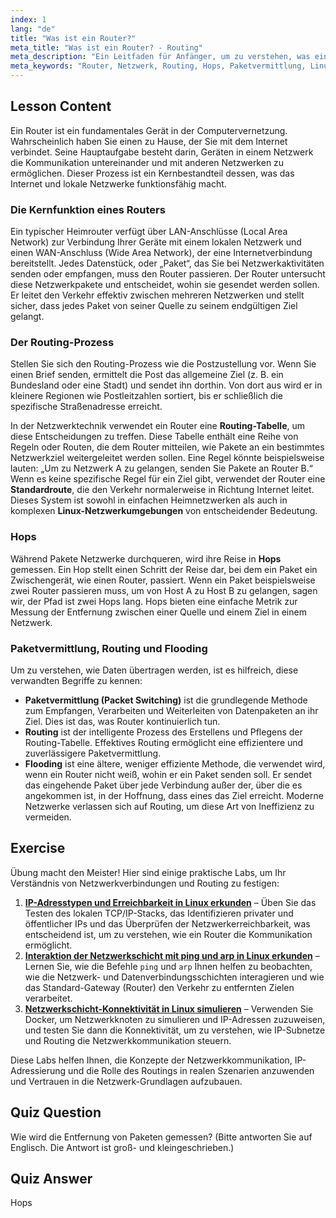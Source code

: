 ```yaml
---
index: 1
lang: "de"
title: "Was ist ein Router?"
meta_title: "Was ist ein Router? - Routing"
meta_description: "Ein Leitfaden für Anfänger, um zu verstehen, was ein Router im Netzwerkbereich ist. Erfahren Sie mehr über Routing, Paketvermittlung, Hops und wie Router Routing-Tabellen zur Weiterleitung von Daten über Netzwerke verwenden. Dieser Netzwerk-Guide ist essenziell für das Erlernen von Linux-Netzwerken."
meta_keywords: "Router, Netzwerk, Routing, Hops, Paketvermittlung, Linux-Netzwerke, Anfänger-Tutorial, Netzwerk-Guide"
---
```


## Lesson Content

Ein Router ist ein fundamentales Gerät in der Computervernetzung. Wahrscheinlich haben Sie einen zu Hause, der Sie mit dem Internet verbindet. Seine Hauptaufgabe besteht darin, Geräten in einem Netzwerk die Kommunikation untereinander und mit anderen Netzwerken zu ermöglichen. Dieser Prozess ist ein Kernbestandteil dessen, was das Internet und lokale Netzwerke funktionsfähig macht.

### Die Kernfunktion eines Routers

Ein typischer Heimrouter verfügt über LAN-Anschlüsse (Local Area Network) zur Verbindung Ihrer Geräte mit einem lokalen Netzwerk und einen WAN-Anschluss (Wide Area Network), der eine Internetverbindung bereitstellt. Jedes Datenstück, oder „Paket“, das Sie bei Netzwerkaktivitäten senden oder empfangen, muss den Router passieren. Der Router untersucht diese Netzwerkpakete und entscheidet, wohin sie gesendet werden sollen. Er leitet den Verkehr effektiv zwischen mehreren Netzwerken und stellt sicher, dass jedes Paket von seiner Quelle zu seinem endgültigen Ziel gelangt.

### Der Routing-Prozess

Stellen Sie sich den Routing-Prozess wie die Postzustellung vor. Wenn Sie einen Brief senden, ermittelt die Post das allgemeine Ziel (z. B. ein Bundesland oder eine Stadt) und sendet ihn dorthin. Von dort aus wird er in kleinere Regionen wie Postleitzahlen sortiert, bis er schließlich die spezifische Straßenadresse erreicht.

In der Netzwerktechnik verwendet ein Router eine **Routing-Tabelle**, um diese Entscheidungen zu treffen. Diese Tabelle enthält eine Reihe von Regeln oder Routen, die dem Router mitteilen, wie Pakete an ein bestimmtes Netzwerkziel weitergeleitet werden sollen. Eine Regel könnte beispielsweise lauten: „Um zu Netzwerk A zu gelangen, senden Sie Pakete an Router B.“ Wenn es keine spezifische Regel für ein Ziel gibt, verwendet der Router eine **Standardroute**, die den Verkehr normalerweise in Richtung Internet leitet. Dieses System ist sowohl in einfachen Heimnetzwerken als auch in komplexen **Linux-Netzwerkumgebungen** von entscheidender Bedeutung.

### Hops

Während Pakete Netzwerke durchqueren, wird ihre Reise in **Hops** gemessen. Ein Hop stellt einen Schritt der Reise dar, bei dem ein Paket ein Zwischengerät, wie einen Router, passiert. Wenn ein Paket beispielsweise zwei Router passieren muss, um von Host A zu Host B zu gelangen, sagen wir, der Pfad ist zwei Hops lang. Hops bieten eine einfache Metrik zur Messung der Entfernung zwischen einer Quelle und einem Ziel in einem Netzwerk.

### Paketvermittlung, Routing und Flooding

Um zu verstehen, wie Daten übertragen werden, ist es hilfreich, diese verwandten Begriffe zu kennen:

- **Paketvermittlung (Packet Switching)** ist die grundlegende Methode zum Empfangen, Verarbeiten und Weiterleiten von Datenpaketen an ihr Ziel. Dies ist das, was Router kontinuierlich tun.
- **Routing** ist der intelligente Prozess des Erstellens und Pflegens der Routing-Tabelle. Effektives Routing ermöglicht eine effizientere und zuverlässigere Paketvermittlung.
- **Flooding** ist eine ältere, weniger effiziente Methode, die verwendet wird, wenn ein Router nicht weiß, wohin er ein Paket senden soll. Er sendet das eingehende Paket über jede Verbindung außer der, über die es angekommen ist, in der Hoffnung, dass eines das Ziel erreicht. Moderne Netzwerke verlassen sich auf Routing, um diese Art von Ineffizienz zu vermeiden.

## Exercise

Übung macht den Meister! Hier sind einige praktische Labs, um Ihr Verständnis von Netzwerkverbindungen und Routing zu festigen:

1. **[IP-Adresstypen und Erreichbarkeit in Linux erkunden](https://labex.io/de/labs/comptia-explore-ip-address-types-and-reachability-in-linux-592780)** – Üben Sie das Testen des lokalen TCP/IP-Stacks, das Identifizieren privater und öffentlicher IPs und das Überprüfen der Netzwerkerreichbarkeit, was entscheidend ist, um zu verstehen, wie ein Router die Kommunikation ermöglicht.
2. **[Interaktion der Netzwerkschicht mit ping und arp in Linux erkunden](https://labex.io/de/labs/comptia-explore-network-layer-interaction-with-ping-and-arp-in-linux-592746)** – Lernen Sie, wie die Befehle `ping` und `arp` Ihnen helfen zu beobachten, wie die Netzwerk- und Datenverbindungsschichten interagieren und wie das Standard-Gateway (Router) den Verkehr zu entfernten Zielen verarbeitet.
3. **[Netzwerkschicht-Konnektivität in Linux simulieren](https://labex.io/de/labs/comptia-simulate-network-layer-connectivity-in-linux-592752)** – Verwenden Sie Docker, um Netzwerkknoten zu simulieren und IP-Adressen zuzuweisen, und testen Sie dann die Konnektivität, um zu verstehen, wie IP-Subnetze und Routing die Netzwerkkommunikation steuern.

Diese Labs helfen Ihnen, die Konzepte der Netzwerkkommunikation, IP-Adressierung und die Rolle des Routings in realen Szenarien anzuwenden und Vertrauen in die Netzwerk-Grundlagen aufzubauen.

## Quiz Question

Wie wird die Entfernung von Paketen gemessen? (Bitte antworten Sie auf Englisch. Die Antwort ist groß- und kleingeschrieben.)

## Quiz Answer

Hops
